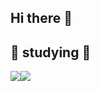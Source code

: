 ## Hi there 👋

## 📖 studying 📖
<div style="display:flex; flex-direction:row;">
<img src="https://img.shields.io/badge/Python-3776AB?style=for-the-badge&logo=python&logoColor=white">
<img src="https://img.shields.io/badge/C-A8B9CC?style=for-the-badge&logo=c&logoColor=white">
</div>
 
